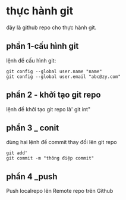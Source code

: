 # thực hành git
đây là github repo cho thực hành git.

## phần 1-cấu hình git

lệnh để cấu hình git:

```
git config --global user.name "name"
git config --global user.email "abc@zy.com"
```

## phần 2 - khởi tạo git repo
lệnh để khởi tạo git repo là' git int"
## phần 3 _ conit
dùng hai lệnh để commit thay đổi lên git repo
```
git add'
git commit -m "thông điệp commit"
```
## phần 4 _push

Push localrepo lên Remote repo trên Github
